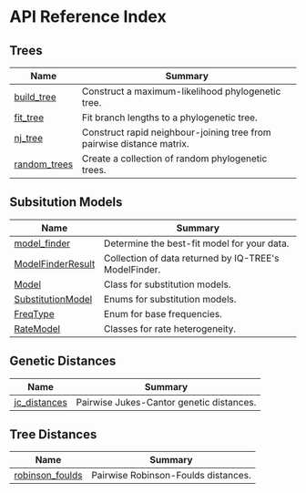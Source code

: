 # API Reference Index

## Trees

| Name | Summary |
|------|---------|
| [build_tree](tree/build_tree.md) |  Construct a maximum-likelihood phylogenetic tree. |
| [fit_tree](tree/fit_tree.md) | Fit branch lengths to a phylogenetic tree. |
| [nj_tree](tree/nj_tree.md) | Construct rapid neighbour-joining tree from pairwise distance matrix. |
| [random_trees](tree/random_trees.md) | Create a collection of random phylogenetic trees. |

## Subsitution Models

| Name | Summary |
|------|---------|
| [model_finder](model/model_finder.md) | Determine the best-fit model for your data. |
| [ModelFinderResult](model/ModelFinderResult.md) | Collection of data returned by IQ-TREE's ModelFinder. |
| [Model](model/Model.md) |  Class for substitution models. |
| [SubstitutionModel](model/SubstitutionModel.md) | Enums for substitution models. |
| [FreqType](model/FreqType.md) | Enum for base frequencies. |
| [RateModel](model/RateModel.md) | Classes for rate heterogeneity. |

## Genetic Distances

| Name | Summary |
|------|---------|
| [jc_distances](genetic_distance/jc_distances.md) |  Pairwise Jukes-Cantor genetic distances. |

## Tree Distances

| Name | Summary |
|------|---------|
| [robinson_foulds](tree_distance/robinson_foulds.md) |  Pairwise Robinson-Foulds distances. |
